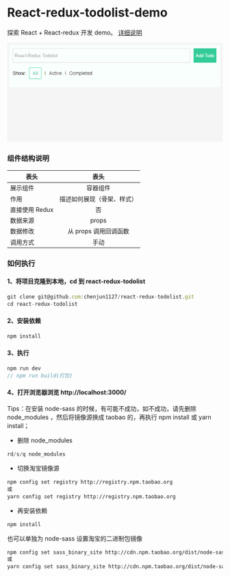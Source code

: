 # React-redux-todolist-demo

探索 React + React-redux 开发 demo。
[详细说明](http://cn.redux.js.org/docs/basics/UsageWithReact.html)

![效果](/pic.gif)

### 组件结构说明

| 表头           |            表头            |
| -------------- | :------------------------: |
| 展示组件       |          容器组件          |
| 作用           | 描述如何展现（骨架、样式） | 描述如何运行（数据获取、状态更新） |
| 直接使用 Redux |             否             | 是 |
| 数据来源       |           props            | 监听 Redux state |
| 数据修改       |   从 props 调用回调函数    | 向 Redux 派发 actions |
| 调用方式       |            手动            | 通常由 React Redux 生成 |

### 如何执行

#### 1、将项目克隆到本地，cd 到 react-redux-todolist

```javascript
git clone git@github.com:chenjun1127/react-redux-todolist.git
cd react-redux-todolist
```

#### 2、安装依赖

```javascript
npm install
```

#### 3、执行

```javascript
npm run dev
// npm run build(打包)
```

#### 4、打开浏览器浏览 http://localhost:3000/

Tips：在安装 node-sass 的时候，有可能不成功，如不成功，请先删除 node_modules ，然后将镜像源换成 taobao 的，再执行 npm install 或 yarn install；

-   删除 node_modules

```javascript
rd/s/q node_modules
```

-   切换淘宝镜像源

```bash
npm config set registry http://registry.npm.taobao.org
或
yarn config set registry http://registry.npm.taobao.org
```

-   再安装依赖

```bash
npm install
```

也可以单独为 node-sass 设置淘宝的二进制包镜像

```bash
npm config set sass_binary_site http://cdn.npm.taobao.org/dist/node-sass -g
或
yarn config set sass_binary_site http://cdn.npm.taobao.org/dist/node-sass -g
```

